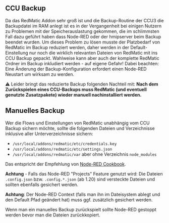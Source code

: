 ## CCU Backup

Da das RedMatic Addon sehr groß ist und die Backup-Routine der CCU3 die Backupdatei im RAM anlegt ist es in der Vergangenheit bei einigen Nutzern zu Problemen mit der Speicherauslastung gekommen, die im schlimmsten Fall dazu geführt haben dass Node-RED oder der hmipserver beim Backup beendet wurden. Um dieses Problem zu lösen musste der Platzbedarf von RedMatic im Backup reduziert werden, daher werden in der Default-Einstellung nur noch die wirklich relevanten Dateien von RedMatic mit ins CCU Backup gepackt. Wahlweise kann aber auch der komplette RedMatic Ordner im Backup inkludiert werden - auf eigene Gefahr! Dabei beachten: Eine Änderung der Backup-Konfiguration erfordert einen Node-RED Neustart um wirksam zu werden.

⚠️ Leider bringt das reduzierte Backup folgenden Nachteil mit: **Nach dem Zurückspielen eines CCU-Backups muss RedMatic (und eventuell genutzte Zusatzpakete) wieder manuell nachinstalliert werden.** 

## Manuelles Backup

Wer die Flows und Einstellungen von RedMatic unabhängig vom CCU Backup sichern möchte, sollte die folgenden Dateien und Verzeichnisse inklusive aller Unterverzeichnisse sichern:
* `/usr/local/addons/redmatic/etc/credentials.key`
* `/usr/local/addons/redmatic/etc/settings.json`
* `/usr/local/addons/redmatic/var` aber ohne Verzeichnis `node_modules`

Das entspricht der Empfehlung von [Node-RED Cookbook](https://github.com/node-red/cookbook.nodered.org/wiki/How-to-backup-flows-and-related-configuration).

**Achtung** - Falls das Node-RED "Projects" Feature genutzt wird: Die Dateien `.config.json` bzw. `.config.*.json` (ab 1.20) sind versteckte Dateien und sollten ebenfalls gesichert werden.

**Achtung**: Der Node-RED Context (falls man ihn im Dateisystem ablegt und den Default Pfad geändert hat) muss ggf. zusätzlich gesichert werden.

Wenn man ein manuelles Backup zurückspielt sollte Node-RED gestoppt werden bevor man die Dateien zurückkopiert.